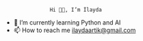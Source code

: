                    Hi 👋🏻, I’m İlayda
                   
- 🌱 I’m currently learning Python and AI
- 📫 How to reach me ilaydaartik@gmail.com


<!---
ilaydaartik/ilaydaartik is a ✨ special ✨ repository because its `README.md` (this file) appears on your GitHub profile.
You can click the Preview link to take a look at your changes.
--->
